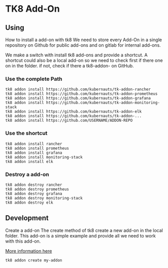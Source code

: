 # TK8 Add-On

## Using

How to install a add-on with tk8
We need to store every Add-On in a single repository on Github for public add-ons and on gitlab for internal add-ons.

We make a switch with install tk8 add-ons and provide a shortcut. A shortcut could also be a local add-on so we need to check first if there one on in the folder. if not, check if there a tk8-addon- on GitHub.

### Use the complete Path

```shell
tk8 addon install https://github.com/kubernauts/tk-addon-rancher
tk8 addon install https://github.com/kubernauts/tk-addon-prometheus
tk8 addon install https://github.com/kubernauts/tk-addon-grafana
tk8 addon install https://github.com/kubernauts/tk-addon-monitoring-stack
tk8 addon install https://github.com/kubernauts/tk-addon-elk
tk8 addon install https://github.com/kubernauts/tk-addon-...
tk8 addon install https://github.com/USERNAME/ADDON-REPO
```

### Use the shortcut

```shell
tk8 addon install rancher
tk8 addon install prometheus
tk8 addon install grafana
tk8 addon install monitoring-stack
tk8 addon install elk
```

### Destroy a add-on

```shell
tk8 addon destroy rancher
tk8 addon destroy prometheus
tk8 addon destroy grafana
tk8 addon destroy monitoring-stack
tk8 addon destroy elk
```

## Development

Create a add-on
The create method of tk8 create a new add-on in the local folder. This add-on is a simple example and provide all we need to work with this add-on.

[More information here](development.md)

```shell
tk8 addon create my-addon
```
